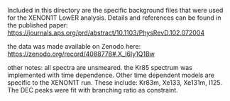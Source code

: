 Included in this directory are the specific background files that were used for the XENON1T LowER analysis.
Details and references can be found in the published paper:
https://journals.aps.org/prd/abstract/10.1103/PhysRevD.102.072004

the data was made available on Zenodo here:
https://zenodo.org/record/4088778#.X_l6Iy1Q1Bw

other notes:
all spectra are unsmeared.
the Kr85 spectrum was implemented with time dependence. Other time dependent models are specific to the XENON1T run. These include: Kr83m, Xe133, Xe131m, I125.
The DEC peaks were fit with branching ratio as constraint.
